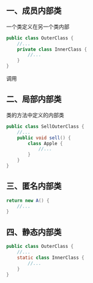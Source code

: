 

## 一、成员内部类

一个类定义在另一个类内部

```java
public class OuterClass {
    //...
    private class InnerClass {
        //...
    }
}
```

调用

## 二、局部内部类

类的方法中定义的内部类

```java
public class SellOuterClass {
    //...
    public void sell() {
        class Apple {
            //...
        }
    }
}
```



## 三、匿名内部类

```java
return new A() {
    //...
}
```



## 四、静态内部类

```java
public class OuterClass {
    //...
    static class InnerClass {
        //...
    }
}
```

